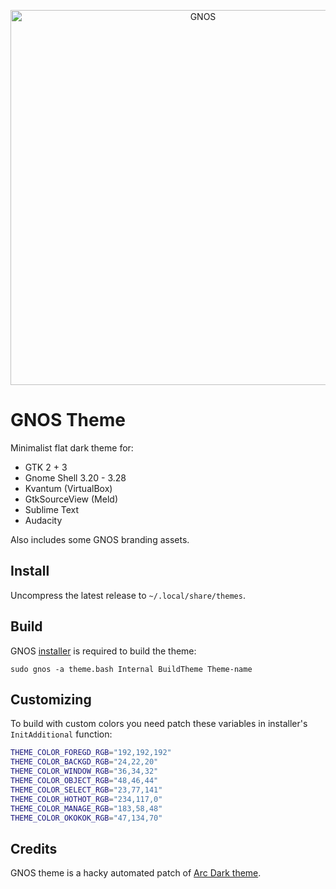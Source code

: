 <p align="center"><img src="https://gnos.in/img/shot/features/theme_0.png" width="600" title="GNOS"></p>

# GNOS Theme

Minimalist flat dark theme for:

- GTK 2 + 3
- Gnome Shell 3.20 - 3.28
- Kvantum (VirtualBox)
- GtkSourceView (Meld)
- Sublime Text
- Audacity

Also includes some GNOS branding assets.

## Install

Uncompress the latest release to `~/.local/share/themes`.

## Build

GNOS [installer](https://github.com/gnos-project/gnos-installer) is required to build the theme:

```
sudo gnos -a theme.bash Internal BuildTheme Theme-name
```

## Customizing

To build with custom colors you need patch these variables in installer's `InitAdditional` function:

```bash
THEME_COLOR_FOREGD_RGB="192,192,192"
THEME_COLOR_BACKGD_RGB="24,22,20"
THEME_COLOR_WINDOW_RGB="36,34,32"
THEME_COLOR_OBJECT_RGB="48,46,44"
THEME_COLOR_SELECT_RGB="23,77,141"
THEME_COLOR_HOTHOT_RGB="234,117,0"
THEME_COLOR_MANAGE_RGB="183,58,48"
THEME_COLOR_OKOKOK_RGB="47,134,70"
```

## Credits

GNOS theme is a hacky automated patch of [Arc Dark theme](https://horst3180/arc-theme).